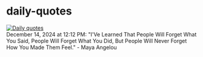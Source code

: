 # daily-quotes
[![Daily quotes](https://github.com/ceepu8/daily-quotes/actions/workflows/daily-quote.yml/badge.svg)](https://github.com/ceepu8/daily-quotes/actions/workflows/daily-quote.yml)<br/>
December 14, 2024 at 12:12 PM: "I'Ve Learned That People Will Forget What You Said, People Will Forget What You Did, But People Will Never Forget How You Made Them Feel." - Maya Angelou
